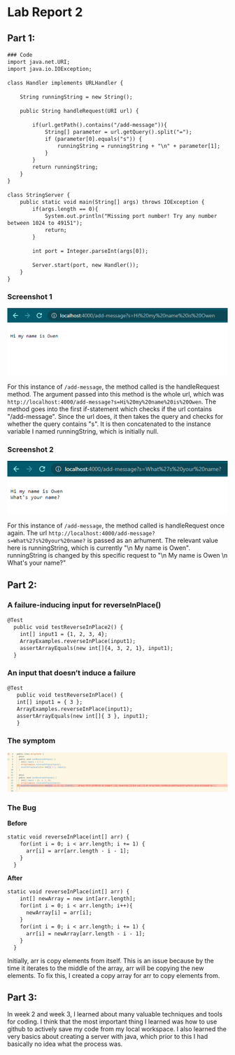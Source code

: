 # **Lab Report 2**

## Part 1: 

```
### Code
import java.net.URI;
import java.io.IOException;

class Handler implements URLHandler {

    String runningString = new String();
    
    public String handleRequest(URI url) {
        
        if(url.getPath().contains("/add-message")){
            String[] parameter = url.getQuery().split("=");
            if (parameter[0].equals("s")) {
                runningString = runningString + "\n" + parameter[1];
            }
        }
        return runningString;
    }
}

class StringServer {
    public static void main(String[] args) throws IOException {
        if(args.length == 0){
            System.out.println("Missing port number! Try any number between 1024 to 49151");
            return;
        }

        int port = Integer.parseInt(args[0]);

        Server.start(port, new Handler());
    }
}
```
### Screenshot 1
![Screenshot1](LabReport2SC2.png) <br>

For this instance of `/add-message`, the method called is the handleRequest method. The argument passed into this method is the whole url, which was `http://localhost:4000/add-message?s=Hi%20my%20name%20is%20Owen`. The method goes into the first if-statement which checks if the url contains "/add-message". Since the url does, it then takes the query and checks for whether the query contains "s". It is then concatenated to the instance variable I named runningString, which is initially null.
### Screenshot 2
![Screenshot2](LabReport2SC3.png) <br>

For this instance of `/add-message`, the method called is handleRequest once again. The url `http://localhost:4000/add-message?s=What%27s%20your%20name?` is passed as an arhument. The relevant value here is runningString, which is currently "\n My name is Owen". runningString is changed by this specific request to "\n My name is Owen \n What's your name?"

## Part 2: 
### A failure-inducing input for reverseInPlace()
```
@Test
  public void testReverseInPlace2() {
    int[] input1 = {1, 2, 3, 4};
    ArrayExamples.reverseInPlace(input1);
    assertArrayEquals(new int[]{4, 3, 2, 1}, input1);
  }
 ```
 
 ### An input that doesn’t induce a failure
 ```
@Test 
	public void testReverseInPlace() {
    int[] input1 = { 3 };
    ArrayExamples.reverseInPlace(input1);
    assertArrayEquals(new int[]{ 3 }, input1);
	}
```

### The symptom

![Screenshot3](LabReport2SC4.png)

### The Bug
**Before**
```
static void reverseInPlace(int[] arr) {
    for(int i = 0; i < arr.length; i += 1) {
      arr[i] = arr[arr.length - i - 1];
    }
  }
```
**After**
```
static void reverseInPlace(int[] arr) {
    int[] newArray = new int[arr.length];
    for(int i = 0; i < arr.length; i++){
      newArray[i] = arr[i];
    }
    for(int i = 0; i < arr.length; i += 1) {
      arr[i] = newArray[arr.length - i - 1];
    }
  }
```
Initially, arr is copy elements from itself. This is an issue because by the time it iterates to the middle of the array, arr will be copying the new elements. To fix this, I created a copy array for arr to copy elements from.

## Part 3:
In week 2 and week 3, I learned about many valuable techniques and tools for coding. I think that the most important thing I learned was how to use github to actively save my code from my local workspace. I also learned the very basics about creating a server with java, which prior to this I had basically no idea what the process was.
